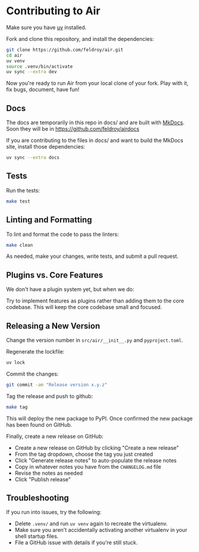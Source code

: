 # Contributing to Air

Make sure you have [uv](https://docs.astral.sh/uv/getting-started/installation/) installed.

Fork and clone this repository, and install the dependencies:

```bash
git clone https://github.com/feldroy/air.git
cd air
uv venv
source .venv/bin/activate
uv sync --extra dev
```

Now you're ready to run Air from your local clone of your fork. Play with it, fix bugs, document, have fun!

## Docs

The docs are temporarily in this repo in docs/ and are built with [MkDocs](https://www.mkdocs.org/). Soon they will be in https://github.com/feldroy/airdocs

If you are contributing to the files in docs/ and want to build the MkDocs site, install those dependencies:

```sh
uv sync --extra docs
```

## Tests

Run the tests:

```bash
make test
```

## Linting and Formatting

To lint and format the code to pass the linters:

```bash
make clean
```

As needed, make your changes, write tests, and submit a pull request.

## Plugins vs. Core Features

We don't have a plugin system yet, but when we do:

Try to implement features as plugins rather than adding them to the core codebase. This will keep the core codebase small and focused.

## Releasing a New Version

Change the version number in `src/air/__init__.py` and `pyproject.toml`.

Regenerate the lockfile:

```bash
uv lock
```

Commit the changes:

```sh
git commit -am "Release version x.y.z"
```

Tag the release and push to github:

```sh
make tag
```

This will deploy the new package to PyPI. Once confirmed the new package has been found on GitHub.

Finally, create a new release on GitHub:

* Create a new release on GitHub by clicking "Create a new release"
* From the tag dropdown, choose the tag you just created
* Click "Generate release notes" to auto-populate the release notes
* Copy in whatever notes you have from the `CHANGELOG.md` file
* Revise the notes as needed
* Click "Publish release"

## Troubleshooting

If you run into issues, try the following:

* Delete `.venv/` and run `uv venv` again to recreate the virtualenv.
* Make sure you aren't accidentally activating another virtualenv in your shell startup files.
* File a GitHub issue with details if you're still stuck.
